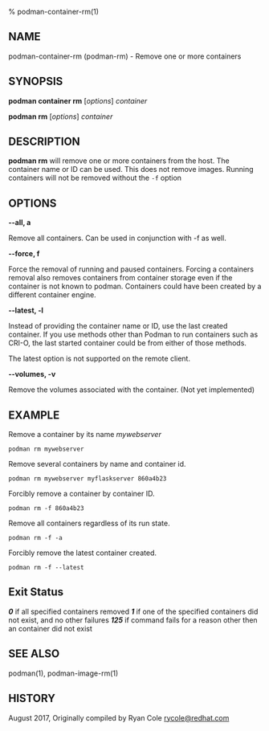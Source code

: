 % podman-container-rm(1)

## NAME
podman\-container\-rm (podman\-rm) - Remove one or more containers

## SYNOPSIS
**podman container rm** [*options*] *container*

**podman rm** [*options*] *container*

## DESCRIPTION
**podman rm** will remove one or more containers from the host.  The container name or ID can be used.  This does not remove images.  Running containers will not be removed without the `-f` option

## OPTIONS

**--all, a**

Remove all containers.  Can be used in conjunction with -f as well.

**--force, f**

Force the removal of running and paused containers.  Forcing a containers removal also
removes containers from container storage even if the container is not known to podman.
Containers could have been created by a different container engine.

**--latest, -l**

Instead of providing the container name or ID, use the last created container. If you use methods other than Podman
to run containers such as CRI-O, the last started container could be from either of those methods.

The latest option is not supported on the remote client.

**--volumes, -v**

Remove the volumes associated with the container. (Not yet implemented)

## EXAMPLE
Remove a container by its name *mywebserver*
```
podman rm mywebserver
```
Remove several containers by name and container id.
```
podman rm mywebserver myflaskserver 860a4b23
```

Forcibly remove a container by container ID.
```
podman rm -f 860a4b23
```

Remove all containers regardless of its run state.
```
podman rm -f -a
```

Forcibly remove the latest container created.
```
podman rm -f --latest
```

## Exit Status
**_0_** if all specified containers removed
**_1_** if one of the specified containers did not exist, and no other failures
**_125_** if command fails for a reason other then an container did not exist

## SEE ALSO
podman(1), podman-image-rm(1)

## HISTORY
August 2017, Originally compiled by Ryan Cole <rycole@redhat.com>
